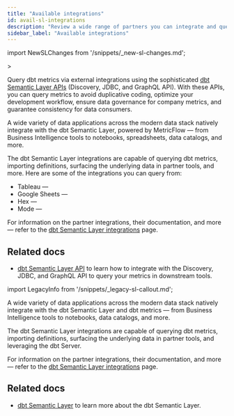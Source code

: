 ```yaml
---
title: "Available integrations"
id: avail-sl-integrations
description: "Review a wide range of partners you can integrate and query with the dbt Semantic Layer."
sidebar_label: "Available integrations"
---
```


<VersionBlock firstVersion="1.6">

import NewSLChanges from '/snippets/_new-sl-changes.md';

<NewSLChanges />>

Query dbt metrics via external integrations using the sophisticated [dbt Semantic Layer APIs](/docs/use-dbt-semantic-layer/sl-api-overview) (Discovery, JDBC, and GraphQL API). With these APIs, you can query metrics to avoid duplicative coding, optimize your development workflow, ensure data governance for company metrics, and guarantee consistency for data consumers.

A wide variety of data applications across the modern data stack natively integrate with the dbt Semantic Layer, powered by MetricFlow &mdash; from Business Intelligence tools to notebooks, spreadsheets, data catalogs, and more.

The dbt Semantic Layer integrations are capable of querying dbt metrics, importing definitions, surfacing the underlying data in partner tools, and more. Here are some of the integrations you can query from:

- Tableau &mdash; 
- Google Sheets &mdash;
- Hex &mdash;
- Mode &mdash; 

For information on the partner integrations, their documentation, and more &mdash; refer to the [dbt Semantic Layer integrations](https://www.getdbt.com/product/semantic-layer-integrations) page.

<Lightbox src="/img/docs/dbt-cloud/semantic-layer/sl_architecture.png" title="dbt Semantic Layer architecture" />


## Related docs

- [dbt Semantic Layer API](/docs/use-dbt-semantic-layer/sl-api-overview) to learn how to integrate with the Discovery, JDBC, and GraphQL API to query your metrics in downstream tools.

</VersionBlock>

<VersionBlock lastVersion="1.5">

import LegacyInfo from '/snippets/_legacy-sl-callout.md';

<LegacyInfo />

A wide variety of data applications across the modern data stack natively integrate with the dbt Semantic Layer and dbt metrics &mdash; from Business Intelligence tools to notebooks, data catalogs, and more.

The dbt Semantic Layer integrations are capable of querying dbt metrics, importing definitions, surfacing the underlying data in partner tools, and leveraging the dbt Server. 

For information on the partner integrations, their documentation, and more &mdash; refer to the [dbt Semantic Layer integrations](https://www.getdbt.com/product/semantic-layer-integrations) page.

<Lightbox src="/img/docs/dbt-cloud/semantic-layer/sl_architecture.png" title="dbt Semantic Layer architecture" />


## Related docs

- [dbt Semantic Layer](/docs/use-dbt-semantic-layer/dbt-sl) to learn more about the dbt Semantic Layer.

</VersionBlock>
